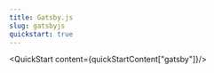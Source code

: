 ```yaml
---
title: Gatsby.js
slug: gatsbyjs
quickstart: true
---
```


<QuickStart content={quickStartContent["gatsby"]}/>